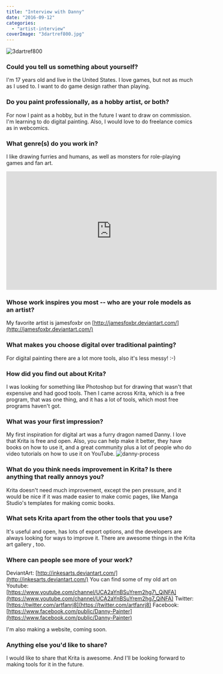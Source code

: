 ```yaml
---
title: "Interview with Danny"
date: "2016-09-12"
categories: 
  - "artist-interview"
coverImage: "3dartref800.jpg"
---
```


![3dartref800](/images/posts/2016/3dartref800.jpg)

### Could you tell us something about yourself?

I'm 17 years old and live in the United States. I love games, but not as much as I used to. I want to do game design rather than playing.

### Do you paint professionally, as a hobby artist, or both?

For now I paint as a hobby, but in the future I want to draw on commission. I'm learning to do digital painting. Also, I would love to do freelance comics as in webcomics.

### What genre(s) do you work in?

I like drawing furries and humans, as well as monsters for role-playing games and fan art.

<iframe src="https://www.youtube.com/embed/jHLJT6nUfqc" width="560" height="315" frameborder="0" allowfullscreen="allowfullscreen"></iframe>

### Whose work inspires you most -- who are your role models as an artist?

My favorite artist is jamesfoxbr on [http://jamesfoxbr.deviantart.com/](http://jamesfoxbr.deviantart.com/)

### What makes you choose digital over traditional painting?

For digital painting there are a lot more tools, also it's less messy! :-)

### How did you find out about Krita?

I was looking for something like Photoshop but for drawing that wasn't that expensive and had good tools. Then I came across Krita, which is a free program, that was one thing, and it has a lot of tools, which most free programs haven't got.

### What was your first impression?

My first inspiration for digital art was a furry dragon named Danny. I love that Krita is free and open. Also, you can help make it better, they have books on how to use it, and a great community plus a lot of people who do video tutorials on how to use it on YouTube. ![danny-process](/images/posts/2016/danny-process.jpg)

### What do you think needs improvement in Krita? Is there anything that really annoys you?

Krita doesn't need much improvement, except the pen pressure, and it would be nice if it was made easier to make comic pages, like Manga Studio's templates for making comic books.

### What sets Krita apart from the other tools that you use?

It's useful and open, has lots of export options, and the developers are always looking for ways to improve it. There are awesome things in the Krita art gallery , too.

### Where can people see more of your work?

DeviantArt: [http://inkesarts.deviantart.com/](http://inkesarts.deviantart.com/) You can find some of my old art on Youtube: [https://www.youtube.com/channel/UCA2aYnBSuYrem2hg7\_QiNFA](https://www.youtube.com/channel/UCA2aYnBSuYrem2hg7_QiNFA) Twitter: [https://twitter.com/artfanrj8](https://twitter.com/artfanrj8) Facebook: [https://www.facebook.com/public/Danny-Painter](https://www.facebook.com/public/Danny-Painter)

I'm also making a website, coming soon.

### Anything else you'd like to share?

I would like to share that Krita is awesome. And I'll be looking forward to making tools for it in the future.
